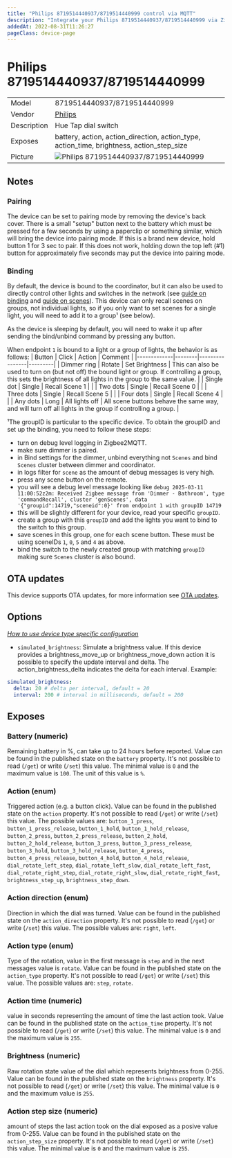 ```yaml
---
title: "Philips 8719514440937/8719514440999 control via MQTT"
description: "Integrate your Philips 8719514440937/8719514440999 via Zigbee2MQTT with whatever smart home infrastructure you are using without the vendor's bridge or gateway."
addedAt: 2022-08-31T11:26:27
pageClass: device-page
---
```


<!-- !!!! -->
<!-- ATTENTION: This file is auto-generated through docgen! -->
<!-- You can only edit the "Notes"-Section between the two comment lines "Notes BEGIN" and "Notes END". -->
<!-- Do not use h1 or h2 heading within "## Notes"-Section. -->
<!-- !!!! -->

# Philips 8719514440937/8719514440999

|     |     |
|-----|-----|
| Model | 8719514440937/8719514440999  |
| Vendor  | [Philips](/supported-devices/#v=Philips)  |
| Description | Hue Tap dial switch |
| Exposes | battery, action, action_direction, action_type, action_time, brightness, action_step_size |
| Picture | ![Philips 8719514440937/8719514440999](https://www.zigbee2mqtt.io/images/devices/8719514440937-8719514440999.png) |


<!-- Notes BEGIN: You can edit here. Add "## Notes" headline if not already present. -->
## Notes

### Pairing
The device can be set to pairing mode by removing the device's back cover. There is a small "setup" button next to the battery which must be pressed for a few seconds by using a paperclip or something similar, which will bring the device into pairing mode. If this is a brand new device, hold button 1 for 3 sec to pair. If this does not work, holding down the top left (#1) button for approximately five seconds may put the device into pairing mode.
<!-- Notes END: Do not edit below this line -->

### Binding
By default, the device is bound to the coordinator, but it can also be used to directly control other lights and switches in the network (see [guide on binding](https://www.zigbee2mqtt.io/guide/usage/binding.html) and [guide on scenes](https://www.zigbee2mqtt.io/guide/usage/scenes.html)). This device can only recall scenes on groups, not individual lights, so if you only want to set scenes for a single light, you will need to add it to a group¹ (see below).

As the device is sleeping by default, you will need to wake it up after sending the bind/unbind command by pressing any button.

When endpoint `1` is bound to a light or a group of lights, the behavior is as follows:
| Button      | Click  | Action         | Comment |
|-------------|--------|----------------|---------|
| Dimmer ring | Rotate | Set Brightness | This can also be used to turn on (but not off) the bound light or group. If controlling a group, this sets the brightness of all lights in the group to the same value. |
| Single dot  | Single | Recall Scene 1 | |
| Two dots    | Single | Recall Scene 0 | |
| Three dots  | Single | Recall Scene 5 | |
| Four dots   | Single | Recall Scene 4 | |
| Any dots    | Long   | All lights off | All scene buttons behave the same way, and will turn off all lights in the group if controlling a group. |

¹The groupID is particular to the specific device. To obtain the groupID and set up the binding, you need to follow these steps:

- turn on debug level logging in Zigbee2MQTT.
- make sure dimmer is paired.
- in Bind settings for the dimmer, unbind everything not `Scenes` and bind `Scenes` cluster between dimmer and coordinator.
- in logs filter for `scene` as the amount of debug messages is very high.
- press any scene button on the remote.
- you will see a debug level message looking like `debug 2025-03-11 11:00:52z2m: Received Zigbee message from 'Dimmer - Bathroom', type 'commandRecall', cluster 'genScenes', data '{"groupid":14719,"sceneid":0}' from endpoint 1 with groupID 14719`
- this will be slightly different for your device, read your specific `groupID`.
- create a group with this `groupID` and add the lights you want to bind to the switch to this group.
- save scenes in this group, one for each scene button.  These must be using sceneIDs `1`, `0`, `5` and `4` as above.
- bind the switch to the newly created group with matching `groupID` making sure `Scenes` cluster is also bound.


## OTA updates
This device supports OTA updates, for more information see [OTA updates](../guide/usage/ota_updates.md).


## Options
*[How to use device type specific configuration](../guide/configuration/devices-groups.md#specific-device-options)*

* `simulated_brightness`: Simulate a brightness value. If this device provides a brightness_move_up or brightness_move_down action it is possible to specify the update interval and delta. The action_brightness_delta indicates the delta for each interval. Example:
```yaml
simulated_brightness:
  delta: 20 # delta per interval, default = 20
  interval: 200 # interval in milliseconds, default = 200
```


## Exposes

### Battery (numeric)
Remaining battery in %, can take up to 24 hours before reported.
Value can be found in the published state on the `battery` property.
It's not possible to read (`/get`) or write (`/set`) this value.
The minimal value is `0` and the maximum value is `100`.
The unit of this value is `%`.

### Action (enum)
Triggered action (e.g. a button click).
Value can be found in the published state on the `action` property.
It's not possible to read (`/get`) or write (`/set`) this value.
The possible values are: `button_1_press`, `button_1_press_release`, `button_1_hold`, `button_1_hold_release`, `button_2_press`, `button_2_press_release`, `button_2_hold`, `button_2_hold_release`, `button_3_press`, `button_3_press_release`, `button_3_hold`, `button_3_hold_release`, `button_4_press`, `button_4_press_release`, `button_4_hold`, `button_4_hold_release`, `dial_rotate_left_step`, `dial_rotate_left_slow`, `dial_rotate_left_fast`, `dial_rotate_right_step`, `dial_rotate_right_slow`, `dial_rotate_right_fast`, `brightness_step_up`, `brightness_step_down`.

### Action direction (enum)
Direction in which the dial was turned.
Value can be found in the published state on the `action_direction` property.
It's not possible to read (`/get`) or write (`/set`) this value.
The possible values are: `right`, `left`.

### Action type (enum)
Type of the rotation, value in the first message is `step` and in the next messages value is `rotate`.
Value can be found in the published state on the `action_type` property.
It's not possible to read (`/get`) or write (`/set`) this value.
The possible values are: `step`, `rotate`.

### Action time (numeric)
value in seconds representing the amount of time the last action took.
Value can be found in the published state on the `action_time` property.
It's not possible to read (`/get`) or write (`/set`) this value.
The minimal value is `0` and the maximum value is `255`.

### Brightness (numeric)
Raw rotation state value of the dial which represents brightness from 0-255.
Value can be found in the published state on the `brightness` property.
It's not possible to read (`/get`) or write (`/set`) this value.
The minimal value is `0` and the maximum value is `255`.

### Action step size (numeric)
amount of steps the last action took on the dial exposed as a posive value from 0-255.
Value can be found in the published state on the `action_step_size` property.
It's not possible to read (`/get`) or write (`/set`) this value.
The minimal value is `0` and the maximum value is `255`.

